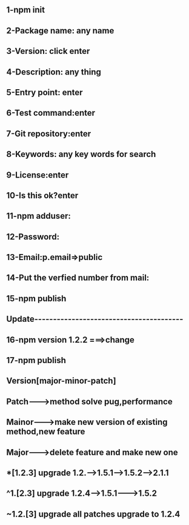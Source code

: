 1-npm init 
---
2-Package name: any name
---
3-Version: click enter
---
4-Description: any thing
---
5-Entry point: enter
---
6-Test command:enter
---
7-Git repository:enter
---
8-Keywords: any key words for search
---
9-License:enter
---
10-Is this  ok?enter
---
11-npm adduser:
---
12-Password:
---
13-Email:p.email=>public
---
14-Put the verfied number from mail:
---
15-npm publish
---
Update----------------------------------------
---
16-npm version 1.2.2 ===>change
---
17-npm publish
------------------------
Version[major-minor-patch]
---
Patch--->method solve pug,performance
---
Mainor--->make new version of existing method,new feature
---
Major--->delete feature and make new one
---
*[1.2.3] upgrade 1.2.-->1.5.1-->1.5.2-->2.1.1
---
^1.[2.3] upgrade 1.2.4-->1.5.1--->1.5.2
---
~1.2.[3] upgrade all patches upgrade to 1.2.4 
---
